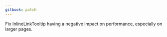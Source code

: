 ```yaml
---
gitbook: patch
---
```


Fix InlineLinkTooltip having a negative impact on performance, especially on larger pages.
